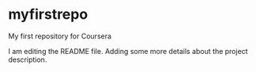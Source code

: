 # myfirstrepo
My first repository for Coursera

I am editing the README file. Adding some more details about the project description.
